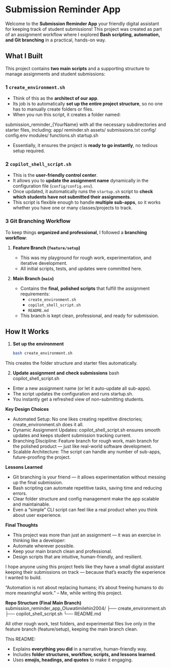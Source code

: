 # Submission Reminder App

Welcome to the **Submission Reminder App** your friendly digital assistant for keeping track of student submissions! This project was created as part of an assignment workflow where I explored **Bash scripting, automation, and Git branching** in a practical, hands-on way.  

## What I Built

This project contains **two main scripts** and a supporting structure to manage assignments and student submissions:

### 1️ `create_environment.sh`
- Think of this as the **architect of our app**.  
- Its job is to automatically **set up the entire project structure**, so no one has to manually create folders or files.  
- When you run this script, it creates a folder named:

submission_reminder_{YourName}
with all the necessary subdirectories and starter files, including:
app/
reminder.sh
assets/
submissions.txt
config/
config.env
modules/
functions.sh
startup.sh


- Essentially, it ensures the project is **ready to go instantly**, no tedious setup required.


### 2️ `copilot_shell_script.sh`
- This is the **user-friendly control center**.  
- It allows you to **update the assignment name** dynamically in the configuration file (`config/config.env`).  
- Once updated, it automatically runs the `startup.sh` script to **check which students have not submitted their assignments**.  
- This script is flexible enough to handle **multiple sub-apps**, so it works whether you have one or many classes/projects to track.


### 3️ Git Branching Workflow
To keep things **organized and professional**, I followed a **branching workflow**:

1. **Feature Branch (`feature/setup`)**  
   - This was my playground for rough work, experimentation, and iterative development.  
   - All initial scripts, tests, and updates were committed here.  

2. **Main Branch (`main`)**  
   - Contains the **final, polished scripts** that fulfill the assignment requirements:  
     - `create_environment.sh`  
     - `copilot_shell_script.sh`  
     - `README.md`  
   - This branch is kept clean, professional, and ready for submission.


## How It Works

1. **Set up the environment**  
   ```bash
   bash create_environment.sh
This creates the folder structure and starter files automatically.

2. **Update assignment and check submissions**
   bash copilot_shell_script.sh
- Enter a new assignment name (or let it auto-update all sub-apps).
- The script updates the configuration and runs startup.sh.
- You instantly get a refreshed view of non-submitting students.

**Key Design Choices**
- Automated Setup: No one likes creating repetitive directories; create_environment.sh does it all.
- Dynamic Assignment Updates: copilot_shell_script.sh ensures smooth updates and keeps student submission tracking current.
- Branching Discipline: Feature branch for rough work, main branch for the polished product — just like real-world software development.
- Scalable Architecture: The script can handle any number of sub-apps, future-proofing the project.

**Lessons Learned**
- Git branching is your friend — it allows experimentation without messing up the final submission.
- Bash scripting can automate repetitive tasks, saving time and reducing errors.
- Clear folder structure and config management make the app scalable and maintainable.
- Even a “simple” CLI script can feel like a real product when you think about user experience.

**Final Thoughts**
- This project was more than just an assignment — it was an exercise in thinking like a developer:
- Automate wherever possible.
- Keep your main branch clean and professional.
- Design scripts that are intuitive, human-friendly, and resilient.

I hope anyone using this project feels like they have a small digital assistant keeping their submissions on track — because that’s exactly the experience I wanted to build.

“Automation is not about replacing humans; it’s about freeing humans to do more meaningful work.”
– Me, while writing this project.

**Repo Structure (Final Main Branch)**
submission_reminder_app_Oluwatimilehin2004/
├── create_environment.sh
├── copilot_shell_script.sh
└── README.md

All other rough work, test folders, and experimental files live only in the feature branch (feature/setup), keeping the main branch clean.

This README:  
- Explains **everything you did** in a narrative, human-friendly way.  
- Includes **folder structures, workflow, scripts, and lessons learned**.  
- Uses **emojis, headings, and quotes** to make it engaging.  

